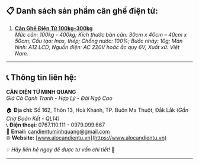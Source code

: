 ## 📋 Danh sách sản phẩm cân ghế điện tử:

1. [**Cân Ghế Điện Tử 100kg-300kg**](https://alocandientu.vn/san-pham/can-ghe-dien-tu)  
   *Mức cân: 100kg - 400kg; Kích thước bàn cân: 30cm x 40cm – 40cm x 50cm; Cấu tạo: Inox, thép; Chống nước: 100%; Bước nhảy: 10g; Màn hình: A12 LCD; Nguồn điện: AC 220V hoặc ắc quy 6V; Xuất xứ: Việt Nam.*

---

## 📞 Thông tin liên hệ:

**CÂN ĐIỆN TỬ MINH QUANG**  
*Giá Cả Cạnh Tranh - Hợp Lý - Đãi Ngộ Cao*

🏠 **Địa chỉ:** Số 162, Thôn 13, Hoà Khánh, TP. Buôn Ma Thuột, Đắk Lắk *(Gần Chợ Đoàn Kết - QL14)*  
📞 **Điện thoại:** 0767.110.111 - 0979.099.667  
📧 **Email:** [candientuminhquang@gmail.com](mailto:candientuminhquang@gmail.com)  
🌐 **Website:** [www.alocandientu.vn](https://www.alocandientu.vn)  

💡 *Hãy liên hệ ngay để được tư vấn chi tiết!* 🚀

---

